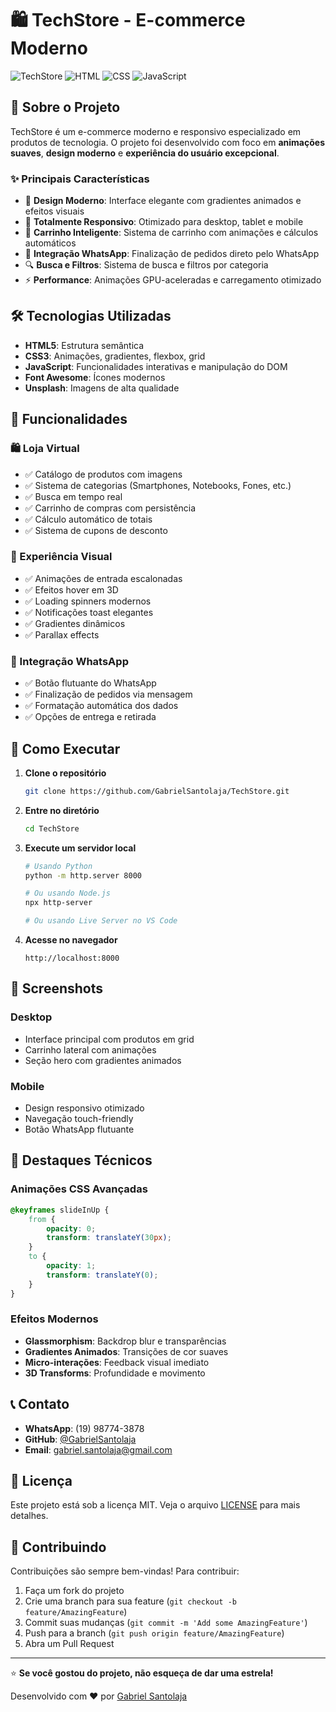 # 🛍️ TechStore - E-commerce Moderno

![TechStore](https://img.shields.io/badge/TechStore-E--commerce-orange?style=for-the-badge&logo=shopping-cart)
![HTML](https://img.shields.io/badge/HTML5-E34F26?style=for-the-badge&logo=html5&logoColor=white)
![CSS](https://img.shields.io/badge/CSS3-1572B6?style=for-the-badge&logo=css3&logoColor=white)
![JavaScript](https://img.shields.io/badge/JavaScript-F7DF1E?style=for-the-badge&logo=javascript&logoColor=black)

## 🚀 Sobre o Projeto

TechStore é um e-commerce moderno e responsivo especializado em produtos de tecnologia. O projeto foi desenvolvido com foco em **animações suaves**, **design moderno** e **experiência do usuário excepcional**.

### ✨ Principais Características

- 🎨 **Design Moderno**: Interface elegante com gradientes animados e efeitos visuais
- 📱 **Totalmente Responsivo**: Otimizado para desktop, tablet e mobile
- 🛒 **Carrinho Inteligente**: Sistema de carrinho com animações e cálculos automáticos
- 💬 **Integração WhatsApp**: Finalização de pedidos direto pelo WhatsApp
- 🔍 **Busca e Filtros**: Sistema de busca e filtros por categoria
- ⚡ **Performance**: Animações GPU-aceleradas e carregamento otimizado

## 🛠️ Tecnologias Utilizadas

- **HTML5**: Estrutura semântica
- **CSS3**: Animações, gradientes, flexbox, grid
- **JavaScript**: Funcionalidades interativas e manipulação do DOM
- **Font Awesome**: Ícones modernos
- **Unsplash**: Imagens de alta qualidade

## 🎯 Funcionalidades

### 🛍️ Loja Virtual
- ✅ Catálogo de produtos com imagens
- ✅ Sistema de categorias (Smartphones, Notebooks, Fones, etc.)
- ✅ Busca em tempo real
- ✅ Carrinho de compras com persistência
- ✅ Cálculo automático de totais
- ✅ Sistema de cupons de desconto

### 🎨 Experiência Visual
- ✅ Animações de entrada escalonadas
- ✅ Efeitos hover em 3D
- ✅ Loading spinners modernos
- ✅ Notificações toast elegantes
- ✅ Gradientes dinâmicos
- ✅ Parallax effects

### 📱 Integração WhatsApp
- ✅ Botão flutuante do WhatsApp
- ✅ Finalização de pedidos via mensagem
- ✅ Formatação automática dos dados
- ✅ Opções de entrega e retirada

## 🚀 Como Executar

1. **Clone o repositório**
   ```bash
   git clone https://github.com/GabrielSantolaja/TechStore.git
   ```

2. **Entre no diretório**
   ```bash
   cd TechStore
   ```

3. **Execute um servidor local**
   ```bash
   # Usando Python
   python -m http.server 8000
   
   # Ou usando Node.js
   npx http-server
   
   # Ou usando Live Server no VS Code
   ```

4. **Acesse no navegador**
   ```
   http://localhost:8000
   ```

## 📱 Screenshots

### Desktop
- Interface principal com produtos em grid
- Carrinho lateral com animações
- Seção hero com gradientes animados

### Mobile
- Design responsivo otimizado
- Navegação touch-friendly
- Botão WhatsApp flutuante

## 🎨 Destaques Técnicos

### Animações CSS Avançadas
```css
@keyframes slideInUp {
    from {
        opacity: 0;
        transform: translateY(30px);
    }
    to {
        opacity: 1;
        transform: translateY(0);
    }
}
```

### Efeitos Modernos
- **Glassmorphism**: Backdrop blur e transparências
- **Gradientes Animados**: Transições de cor suaves
- **Micro-interações**: Feedback visual imediato
- **3D Transforms**: Profundidade e movimento

## 📞 Contato

- **WhatsApp**: (19) 98774-3878
- **GitHub**: [@GabrielSantolaja](https://github.com/GabrielSantolaja)
- **Email**: gabriel.santolaja@gmail.com

## 📄 Licença

Este projeto está sob a licença MIT. Veja o arquivo [LICENSE](LICENSE) para mais detalhes.

## 🤝 Contribuindo

Contribuições são sempre bem-vindas! Para contribuir:

1. Faça um fork do projeto
2. Crie uma branch para sua feature (`git checkout -b feature/AmazingFeature`)
3. Commit suas mudanças (`git commit -m 'Add some AmazingFeature'`)
4. Push para a branch (`git push origin feature/AmazingFeature`)
5. Abra um Pull Request

---

⭐ **Se você gostou do projeto, não esqueça de dar uma estrela!**

Desenvolvido com ❤️ por [Gabriel Santolaja](https://github.com/GabrielSantolaja)